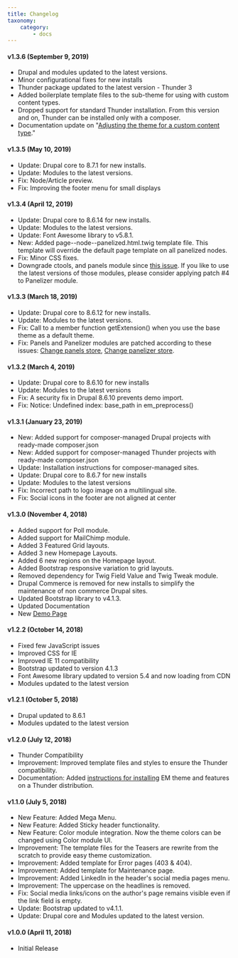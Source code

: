 ```yaml
---
title: Changelog
taxonomy:
    category:
        - docs
---
```


#### v1.3.6 (September 9, 2019)

- Drupal and modules updated to the latest versions.
- Minor configurational fixes for new installs
- Thunder package updated to the latest version - Thunder 3
- Added boilerplate template files to the sub-theme for using with custom content types.
- Dropped support for standard Thunder installation. From this version and on, Thunder can be installed only with a composer.
- Documentation update on "[Adjusting the theme for a custom content type](https://docs.em.pinkdexo.com/customizing-the-theme/adjusting-the-theme-for-custom-content-type)."

#### v1.3.5 (May 10, 2019)

- Update: Drupal core to 8.7.1 for new installs.
- Update: Modules to the latest versions.
- Fix: Node/Article preview.
- Fix: Improving the footer menu for small displays


#### v1.3.4 (April 12, 2019)

- Update: Drupal core to 8.6.14 for new installs.
- Update: Modules to the latest versions.
- Update: Font Awesome library to v5.8.1.
- New: Added page--node--panelized.html.twig template file. This template will override the default page template on all panelized nodes.
- Fix: Minor CSS fixes.
- Downgrade ctools, and panels module since [this issue](https://www.drupal.org/project/panelizer/issues/3034080). If you like to use the latest versions of those modules, please consider applying patch #4 to Panelizer module. 

#### v1.3.3 (March 18, 2019)

- Update: Drupal core to 8.6.12 for new installs.
- Update: Modules to the latest versions.
- Fix: Call to a member function getExtension() when you use the base theme as a default theme.
- Fix: Panels and Panelizer modules are patched according to these issues: [Change panels store](https://www.drupal.org/project/panels/issues/3031778), [Change panelizer store](https://www.drupal.org/project/panelizer/issues/3034080).

#### v1.3.2 (March 4, 2019)

- Update: Drupal core to 8.6.10 for new installs
- Update: Modules to the latest versions
- Fix: A security fix in Drupal 8.6.10 prevents demo import.
- Fix: Notice: Undefined index: base_path in em_preprocess()

#### v1.3.1 (January 23, 2019)

- New: Added support for composer-managed Drupal projects with ready-made composer.json
- New: Added support for composer-managed Thunder projects with ready-made composer.json
- Update: Installation instructions for composer-managed sites.
- Update: Drupal core to 8.6.7 for new installs
- Update: Modules to the latest versions
- Fix: Incorrect path to logo image on a multilingual site.
- Fix: Social icons in the footer are not aligned at center


#### v1.3.0 (November 4, 2018)

- Added support for Poll module.
- Added support for MailChimp module.
- Added 3 Featured Grid layouts.
- Added 3 new Homepage Layouts.
- Added 6 new regions on the Homepage layout.
- Added Bootstrap responsive variation to grid layouts.
- Removed dependency for Twig Field Value and Twig Tweak module.
- Drupal Commerce is removed for new installs to simplify the maintenance of non commerce Drupal sites.
- Updated Bootstrap library to v4.1.3.
- Updated Documentation 
- New [Demo Page](https://em.pinkdexo.com/)

#### v1.2.2 (October 14, 2018)

- Fixed few JavaScript issues 
- Improved CSS for IE
- Improved IE 11 compatibility
- Bootstrap updated to version 4.1.3
- Font Awesome library updated to version 5.4 and now loading from CDN
- Modules updated to the latest version

#### v1.2.1 (October 5, 2018)

- Drupal updated to 8.6.1
- Modules updated to the latest version

#### v1.2.0 (July 12, 2018)

- Thunder Compatibility
- Improvement: Improved template files and styles to ensure the Thunder compatibility.
- Documentation: Added [instructions for installing](/using-with-thunder) EM theme and features on a Thunder distribution.

#### v1.1.0 (July 5, 2018)

- New Feature: Added Mega Menu.
- New Feature: Added Sticky header functionality.
- New Feature: Color module integration. Now the theme colors can be changed using Color module UI.
- Improvement: The template files for the Teasers are rewrite from the scratch to provide easy theme customization.
- Improvement: Added template for Error pages (403 & 404).
- Improvement: Added template for Maintenance page.
- Improvement: Added LinkedIn in the header's social media pages menu.
- Improvement: The uppercase on the headlines is removed.
- Fix: Social media links/icons on the author's page remains visible even if the link field is empty.
- Update: Bootstrap updated to v4.1.1.
- Update: Drupal core and Modules updated to the latest version.


#### v1.0.0 (April 11, 2018)

- Initial Release